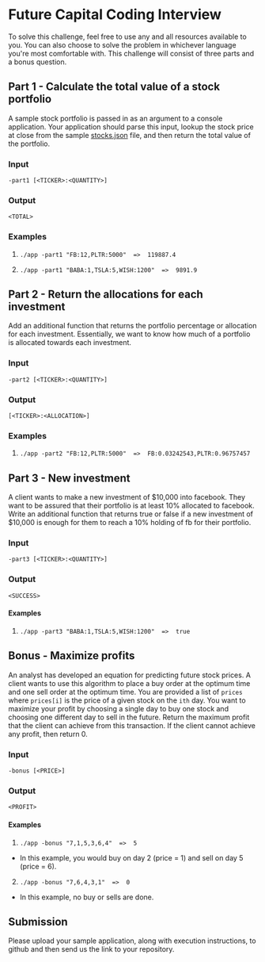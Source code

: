 
# Future Capital Coding Interview

To solve this challenge, feel free to use any and all resources available to you. You can also choose to solve the problem in whichever language you're most comfortable with. This challenge will consist of three parts and a bonus question. 

##  Part  1  -  Calculate  the  total  value  of  a  stock  portfolio

A sample stock portfolio is passed in as an argument to a console application. Your application should parse this input, lookup the stock price at close from the sample [stocks.json](https://raw.githubusercontent.com/pronvest/interview/master/backend/stocks.json) file, and then return the total value of the portfolio.

### Input
`-part1 [<TICKER>:<QUANTITY>]`

### Output
`<TOTAL>`

###  Examples

1) `./app -part1 "FB:12,PLTR:5000"  =>  119887.4`

2) `./app -part1 "BABA:1,TSLA:5,WISH:1200"  =>  9891.9`

##  Part  2  -  Return  the  allocations  for  each  investment

Add an additional function that returns the portfolio percentage or allocation for each investment. Essentially, we want to know how much of a portfolio is allocated towards each investment.

### Input
`-part2 [<TICKER>:<QUANTITY>]`

### Output
`[<TICKER>:<ALLOCATION>]`

### Examples

1) `./app -part2 "FB:12,PLTR:5000"  =>  FB:0.03242543,PLTR:0.96757457`

##  Part  3  -  New  investment

A client wants to make a new investment of $10,000 into facebook. They want to be assured that their portfolio is at least 10% allocated to facebook. Write an additional function that returns true or false if a new investment of $10,000 is enough for them to reach a 10% holding of fb for their portfolio.

### Input
`-part3 [<TICKER>:<QUANTITY>]`

### Output
`<SUCCESS>`

####  Examples

1) `./app -part3 "BABA:1,TSLA:5,WISH:1200"  =>  true`

## Bonus - Maximize profits

An analyst has developed an equation for predicting future stock prices. A client wants to use this algorithm to place a buy order at the optimum time and one sell order at the optimum time. You are provided a list of `prices` where `prices[i]` is the price of a given stock on the `ith` day. You want to maximize your profit by choosing a single day to buy one stock and choosing one different day to sell in the future. Return the maximum profit that the client can achieve from this transaction. If the client cannot achieve any profit, then return 0.

### Input
`-bonus [<PRICE>]`

### Output
`<PROFIT>`

#### Examples

1) `./app -bonus "7,1,5,3,6,4"  =>  5` 
* In this example, you would buy on day 2 (price = 1) and sell on day 5 (price = 6).

2) `./app -bonus "7,6,4,3,1"  =>  0`
* In this example, no buy or sells are done.

## Submission

Please upload your sample application, along with execution instructions, to github and then send us the link to your repository.

